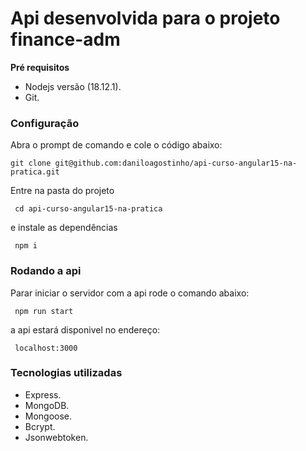 # Api desenvolvida para o projeto finance-adm

**Pré requisitos**
- Nodejs versão (18.12.1).
- Git.

### Configuração
 Abra o prompt de comando e cole o código abaixo:
 
 ```
 git clone git@github.com:daniloagostinho/api-curso-angular15-na-pratica.git
```

Entre na pasta do projeto

```
 cd api-curso-angular15-na-pratica
```

e instale as dependências

```
 npm i
```

### Rodando a api
Parar iniciar o servidor com a api rode o comando abaixo:

```
 npm run start
```

a api estará disponivel no endereço:

```
 localhost:3000
```

### Tecnologias utilizadas

- Express.
- MongoDB.
- Mongoose.
- Bcrypt.
- Jsonwebtoken.
